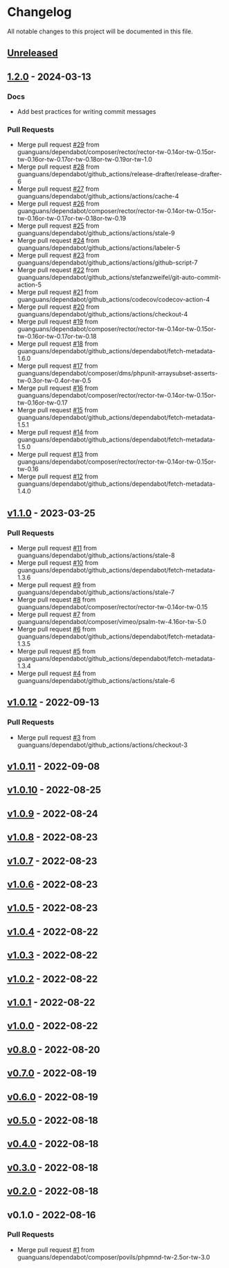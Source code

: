 <!--- BEGIN HEADER -->
# Changelog

All notable changes to this project will be documented in this file.
<!--- END HEADER -->

<a name="unreleased"></a>
## [Unreleased]


<a name="1.2.0"></a>
## [1.2.0] - 2024-03-13
### Docs
- Add best practices for writing commit messages

### Pull Requests
- Merge pull request [#29](https://github.com/guanguans/laravel-proxy-manager/issues/29) from guanguans/dependabot/composer/rector/rector-tw-0.14or-tw-0.15or-tw-0.16or-tw-0.17or-tw-0.18or-tw-0.19or-tw-1.0
- Merge pull request [#28](https://github.com/guanguans/laravel-proxy-manager/issues/28) from guanguans/dependabot/github_actions/release-drafter/release-drafter-6
- Merge pull request [#27](https://github.com/guanguans/laravel-proxy-manager/issues/27) from guanguans/dependabot/github_actions/actions/cache-4
- Merge pull request [#26](https://github.com/guanguans/laravel-proxy-manager/issues/26) from guanguans/dependabot/composer/rector/rector-tw-0.14or-tw-0.15or-tw-0.16or-tw-0.17or-tw-0.18or-tw-0.19
- Merge pull request [#25](https://github.com/guanguans/laravel-proxy-manager/issues/25) from guanguans/dependabot/github_actions/actions/stale-9
- Merge pull request [#24](https://github.com/guanguans/laravel-proxy-manager/issues/24) from guanguans/dependabot/github_actions/actions/labeler-5
- Merge pull request [#23](https://github.com/guanguans/laravel-proxy-manager/issues/23) from guanguans/dependabot/github_actions/actions/github-script-7
- Merge pull request [#22](https://github.com/guanguans/laravel-proxy-manager/issues/22) from guanguans/dependabot/github_actions/stefanzweifel/git-auto-commit-action-5
- Merge pull request [#21](https://github.com/guanguans/laravel-proxy-manager/issues/21) from guanguans/dependabot/github_actions/codecov/codecov-action-4
- Merge pull request [#20](https://github.com/guanguans/laravel-proxy-manager/issues/20) from guanguans/dependabot/github_actions/actions/checkout-4
- Merge pull request [#19](https://github.com/guanguans/laravel-proxy-manager/issues/19) from guanguans/dependabot/composer/rector/rector-tw-0.14or-tw-0.15or-tw-0.16or-tw-0.17or-tw-0.18
- Merge pull request [#18](https://github.com/guanguans/laravel-proxy-manager/issues/18) from guanguans/dependabot/github_actions/dependabot/fetch-metadata-1.6.0
- Merge pull request [#17](https://github.com/guanguans/laravel-proxy-manager/issues/17) from guanguans/dependabot/composer/dms/phpunit-arraysubset-asserts-tw-0.3or-tw-0.4or-tw-0.5
- Merge pull request [#16](https://github.com/guanguans/laravel-proxy-manager/issues/16) from guanguans/dependabot/composer/rector/rector-tw-0.14or-tw-0.15or-tw-0.16or-tw-0.17
- Merge pull request [#15](https://github.com/guanguans/laravel-proxy-manager/issues/15) from guanguans/dependabot/github_actions/dependabot/fetch-metadata-1.5.1
- Merge pull request [#14](https://github.com/guanguans/laravel-proxy-manager/issues/14) from guanguans/dependabot/github_actions/dependabot/fetch-metadata-1.5.0
- Merge pull request [#13](https://github.com/guanguans/laravel-proxy-manager/issues/13) from guanguans/dependabot/composer/rector/rector-tw-0.14or-tw-0.15or-tw-0.16
- Merge pull request [#12](https://github.com/guanguans/laravel-proxy-manager/issues/12) from guanguans/dependabot/github_actions/dependabot/fetch-metadata-1.4.0


<a name="v1.1.0"></a>
## [v1.1.0] - 2023-03-25
### Pull Requests
- Merge pull request [#11](https://github.com/guanguans/laravel-proxy-manager/issues/11) from guanguans/dependabot/github_actions/actions/stale-8
- Merge pull request [#10](https://github.com/guanguans/laravel-proxy-manager/issues/10) from guanguans/dependabot/github_actions/dependabot/fetch-metadata-1.3.6
- Merge pull request [#9](https://github.com/guanguans/laravel-proxy-manager/issues/9) from guanguans/dependabot/github_actions/actions/stale-7
- Merge pull request [#8](https://github.com/guanguans/laravel-proxy-manager/issues/8) from guanguans/dependabot/composer/rector/rector-tw-0.14or-tw-0.15
- Merge pull request [#7](https://github.com/guanguans/laravel-proxy-manager/issues/7) from guanguans/dependabot/composer/vimeo/psalm-tw-4.16or-tw-5.0
- Merge pull request [#6](https://github.com/guanguans/laravel-proxy-manager/issues/6) from guanguans/dependabot/github_actions/dependabot/fetch-metadata-1.3.5
- Merge pull request [#5](https://github.com/guanguans/laravel-proxy-manager/issues/5) from guanguans/dependabot/github_actions/dependabot/fetch-metadata-1.3.4
- Merge pull request [#4](https://github.com/guanguans/laravel-proxy-manager/issues/4) from guanguans/dependabot/github_actions/actions/stale-6


<a name="v1.0.12"></a>
## [v1.0.12] - 2022-09-13
### Pull Requests
- Merge pull request [#3](https://github.com/guanguans/laravel-proxy-manager/issues/3) from guanguans/dependabot/github_actions/actions/checkout-3


<a name="v1.0.11"></a>
## [v1.0.11] - 2022-09-08

<a name="v1.0.10"></a>
## [v1.0.10] - 2022-08-25

<a name="v1.0.9"></a>
## [v1.0.9] - 2022-08-24

<a name="v1.0.8"></a>
## [v1.0.8] - 2022-08-23

<a name="v1.0.7"></a>
## [v1.0.7] - 2022-08-23

<a name="v1.0.6"></a>
## [v1.0.6] - 2022-08-23

<a name="v1.0.5"></a>
## [v1.0.5] - 2022-08-23

<a name="v1.0.4"></a>
## [v1.0.4] - 2022-08-22

<a name="v1.0.3"></a>
## [v1.0.3] - 2022-08-22

<a name="v1.0.2"></a>
## [v1.0.2] - 2022-08-22

<a name="v1.0.1"></a>
## [v1.0.1] - 2022-08-22

<a name="v1.0.0"></a>
## [v1.0.0] - 2022-08-22

<a name="v0.8.0"></a>
## [v0.8.0] - 2022-08-20

<a name="v0.7.0"></a>
## [v0.7.0] - 2022-08-19

<a name="v0.6.0"></a>
## [v0.6.0] - 2022-08-19

<a name="v0.5.0"></a>
## [v0.5.0] - 2022-08-18

<a name="v0.4.0"></a>
## [v0.4.0] - 2022-08-18

<a name="v0.3.0"></a>
## [v0.3.0] - 2022-08-18

<a name="v0.2.0"></a>
## [v0.2.0] - 2022-08-18

<a name="v0.1.0"></a>
## v0.1.0 - 2022-08-16
### Pull Requests
- Merge pull request [#1](https://github.com/guanguans/laravel-proxy-manager/issues/1) from guanguans/dependabot/composer/povils/phpmnd-tw-2.5or-tw-3.0


[Unreleased]: https://github.com/guanguans/laravel-proxy-manager/compare/1.2.0...HEAD
[1.2.0]: https://github.com/guanguans/laravel-proxy-manager/compare/v1.1.0...1.2.0
[v1.1.0]: https://github.com/guanguans/laravel-proxy-manager/compare/v1.0.12...v1.1.0
[v1.0.12]: https://github.com/guanguans/laravel-proxy-manager/compare/v1.0.11...v1.0.12
[v1.0.11]: https://github.com/guanguans/laravel-proxy-manager/compare/v1.0.10...v1.0.11
[v1.0.10]: https://github.com/guanguans/laravel-proxy-manager/compare/v1.0.9...v1.0.10
[v1.0.9]: https://github.com/guanguans/laravel-proxy-manager/compare/v1.0.8...v1.0.9
[v1.0.8]: https://github.com/guanguans/laravel-proxy-manager/compare/v1.0.7...v1.0.8
[v1.0.7]: https://github.com/guanguans/laravel-proxy-manager/compare/v1.0.6...v1.0.7
[v1.0.6]: https://github.com/guanguans/laravel-proxy-manager/compare/v1.0.5...v1.0.6
[v1.0.5]: https://github.com/guanguans/laravel-proxy-manager/compare/v1.0.4...v1.0.5
[v1.0.4]: https://github.com/guanguans/laravel-proxy-manager/compare/v1.0.3...v1.0.4
[v1.0.3]: https://github.com/guanguans/laravel-proxy-manager/compare/v1.0.2...v1.0.3
[v1.0.2]: https://github.com/guanguans/laravel-proxy-manager/compare/v1.0.1...v1.0.2
[v1.0.1]: https://github.com/guanguans/laravel-proxy-manager/compare/v1.0.0...v1.0.1
[v1.0.0]: https://github.com/guanguans/laravel-proxy-manager/compare/v0.8.0...v1.0.0
[v0.8.0]: https://github.com/guanguans/laravel-proxy-manager/compare/v0.7.0...v0.8.0
[v0.7.0]: https://github.com/guanguans/laravel-proxy-manager/compare/v0.6.0...v0.7.0
[v0.6.0]: https://github.com/guanguans/laravel-proxy-manager/compare/v0.5.0...v0.6.0
[v0.5.0]: https://github.com/guanguans/laravel-proxy-manager/compare/v0.4.0...v0.5.0
[v0.4.0]: https://github.com/guanguans/laravel-proxy-manager/compare/v0.3.0...v0.4.0
[v0.3.0]: https://github.com/guanguans/laravel-proxy-manager/compare/v0.2.0...v0.3.0
[v0.2.0]: https://github.com/guanguans/laravel-proxy-manager/compare/v0.1.0...v0.2.0

